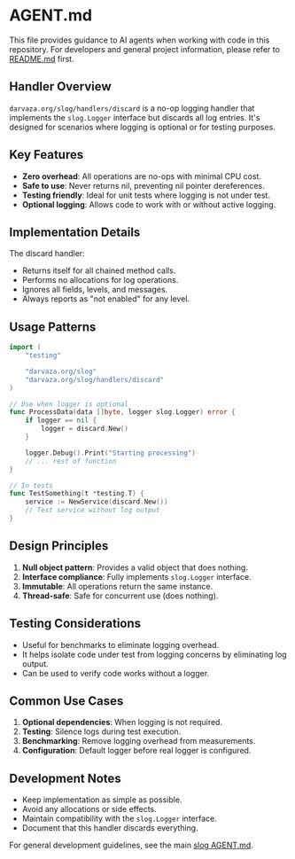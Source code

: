 # AGENT.md

This file provides guidance to AI agents when working with code in this
repository. For developers and general project information, please refer to
[README.md](README.md) first.

## Handler Overview

`darvaza.org/slog/handlers/discard` is a no-op logging handler that implements
the `slog.Logger` interface but discards all log entries. It's designed for
scenarios where logging is optional or for testing purposes.

## Key Features

- **Zero overhead**: All operations are no-ops with minimal CPU cost.
- **Safe to use**: Never returns nil, preventing nil pointer dereferences.
- **Testing friendly**: Ideal for unit tests where logging is not under test.
- **Optional logging**: Allows code to work with or without active logging.

## Implementation Details

The discard handler:

- Returns itself for all chained method calls.
- Performs no allocations for log operations.
- Ignores all fields, levels, and messages.
- Always reports as "not enabled" for any level.

## Usage Patterns

```go
import (
    "testing"

    "darvaza.org/slog"
    "darvaza.org/slog/handlers/discard"
)

// Use when logger is optional
func ProcessData(data []byte, logger slog.Logger) error {
    if logger == nil {
        logger = discard.New()
    }

    logger.Debug().Print("Starting processing")
    // ... rest of function
}

// In tests
func TestSomething(t *testing.T) {
    service := NewService(discard.New())
    // Test service without log output
}
```

## Design Principles

1. **Null object pattern**: Provides a valid object that does nothing.
2. **Interface compliance**: Fully implements `slog.Logger` interface.
3. **Immutable**: All operations return the same instance.
4. **Thread-safe**: Safe for concurrent use (does nothing).

## Testing Considerations

- Useful for benchmarks to eliminate logging overhead.
- It helps isolate code under test from logging concerns by eliminating
  log output.
- Can be used to verify code works without a logger.

## Common Use Cases

1. **Optional dependencies**: When logging is not required.
2. **Testing**: Silence logs during test execution.
3. **Benchmarking**: Remove logging overhead from measurements.
4. **Configuration**: Default logger before real logger is configured.

## Development Notes

- Keep implementation as simple as possible.
- Avoid any allocations or side effects.
- Maintain compatibility with the `slog.Logger` interface.
- Document that this handler discards everything.

For general development guidelines, see the main
[slog AGENT.md](../../AGENT.md).
